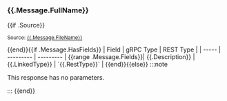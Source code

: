### {{.Message.FullName}}
{{if .Source}}
<small>

Source: [{{.Message.FileName}}]({{.Source}})

</small>
{{end}}{{if .Message.HasFields}}
| Field | gRPC Type | REST Type |
| ----- | --------- | --------- |
{{range .Message.Fields}}| <MessageField name="{{.Name}}">{{.Description}}</MessageField> | {{.LinkedType}} | `{{.RestType}}` |
{{end}}{{else}}
:::note

This response has no parameters.

:::
{{end}}